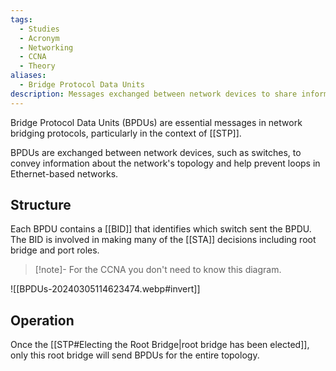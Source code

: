 ```yaml
---
tags:
  - Studies
  - Acronym
  - Networking
  - CCNA
  - Theory
aliases:
  - Bridge Protocol Data Units
description: Messages exchanged between network devices to share information about the spanning tree topology and prevent loops.
---
```

Bridge Protocol Data Units (BPDUs) are essential messages in network bridging protocols, particularly in the context of [[STP]]. 

BPDUs are exchanged between network devices, such as switches, to convey information about the network's topology and help prevent loops in Ethernet-based networks. 

## Structure

Each BPDU contains a [[BID]] that identifies which switch sent the BPDU. The BID is involved in making many of the [[STA]] decisions including root bridge and port roles.

> [!note]-
> For the CCNA you don't need to know this diagram.

![[BPDUs-20240305114623474.webp#invert]]

## Operation

Once the [[STP#Electing the Root Bridge|root bridge has been elected]], only this root bridge will send BPDUs for the entire topology.